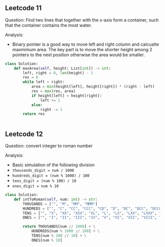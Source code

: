 ## Leetcode 11
Question: Find two lines that together with the x-axis form a container, such that the container contains the most water.

Analysis:
- Binary pointer is a good way to move left and right column and calcualte maxmimum area. The key part is to move the shorter height among 2 pointers to the next position otherwise the area would be smaller.

```python
class Solution:
    def maxArea(self, height: List[int]) -> int:
        left, right = 0, len(height) - 1
        res = 0
        while left < right:
            area = min(height[left], height[right]) * (right - left)
            res = max(res, area)
            if height[left] < height[right]:
                left += 1
            else:
                right -= 1
        return res
    
```

## Leetcode 12

Question: convert integer to roman number

Analysis: 
- Basic simulation of the following division
- `thousands_digit = num / 1000`
- `hundreds_digit = (num % 1000) / 100`
- `tens_digit = (num % 100) / 10`
- `ones_digit = num % 10`

```python
class Solution:
    def intToRoman(self, num: int) -> str:
        THOUSANDS = ["", "M", "MM", "MMM"]
        HUNDREDS = ["", "C", "CC", "CCC", "CD", "D", "DC", "DCC", "DCCC", "CM"]
        TENS = ["", "X", "XX", "XXX", "XL", "L", "LX", "LXX", "LXXX", "XC"]
        ONES = ["", "I", "II", "III", "IV", "V", "VI", "VII", "VIII", "IX"]

        return THOUSANDS[num // 1000] + \
            HUNDREDS[num % 1000 // 100] + \
            TENS[num % 100 // 10] + \
            ONES[num % 10]
```


